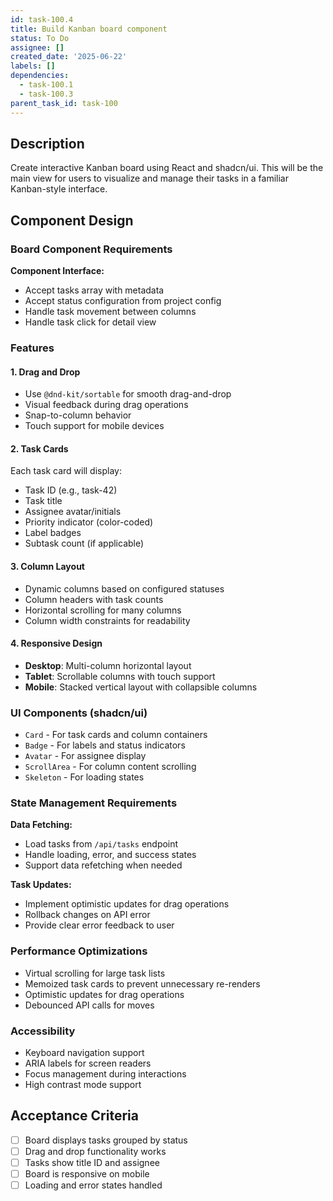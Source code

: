 ```yaml
---
id: task-100.4
title: Build Kanban board component
status: To Do
assignee: []
created_date: '2025-06-22'
labels: []
dependencies:
  - task-100.1
  - task-100.3
parent_task_id: task-100
---
```


## Description

Create interactive Kanban board using React and shadcn/ui. This will be the main view for users to visualize and manage their tasks in a familiar Kanban-style interface.

## Component Design

### Board Component Requirements

**Component Interface:**

- Accept tasks array with metadata
- Accept status configuration from project config
- Handle task movement between columns
- Handle task click for detail view

### Features

#### 1. Drag and Drop

- Use `@dnd-kit/sortable` for smooth drag-and-drop
- Visual feedback during drag operations
- Snap-to-column behavior
- Touch support for mobile devices

#### 2. Task Cards

Each task card will display:

- Task ID (e.g., task-42)
- Task title
- Assignee avatar/initials
- Priority indicator (color-coded)
- Label badges
- Subtask count (if applicable)

#### 3. Column Layout

- Dynamic columns based on configured statuses
- Column headers with task counts
- Horizontal scrolling for many columns
- Column width constraints for readability

#### 4. Responsive Design

- **Desktop**: Multi-column horizontal layout
- **Tablet**: Scrollable columns with touch support
- **Mobile**: Stacked vertical layout with collapsible columns

### UI Components (shadcn/ui)

- `Card` - For task cards and column containers
- `Badge` - For labels and status indicators
- `Avatar` - For assignee display
- `ScrollArea` - For column content scrolling
- `Skeleton` - For loading states

### State Management Requirements

**Data Fetching:**

- Load tasks from `/api/tasks` endpoint
- Handle loading, error, and success states
- Support data refetching when needed

**Task Updates:**

- Implement optimistic updates for drag operations
- Rollback changes on API error
- Provide clear error feedback to user

### Performance Optimizations

- Virtual scrolling for large task lists
- Memoized task cards to prevent unnecessary re-renders
- Optimistic updates for drag operations
- Debounced API calls for moves

### Accessibility

- Keyboard navigation support
- ARIA labels for screen readers
- Focus management during interactions
- High contrast mode support

## Acceptance Criteria

- [ ] Board displays tasks grouped by status
- [ ] Drag and drop functionality works
- [ ] Tasks show title ID and assignee
- [ ] Board is responsive on mobile
- [ ] Loading and error states handled
